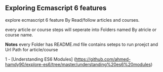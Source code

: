 ## Exploring  Ecmascript 6 features

explore ecmascript 6 feature By Read/follow articles and courses.

every article or course steps will seperate into Folders named By atricle or course name.

**Notes** every Folder has README.md file contains seteps to run proejct and Url Path for article/course

1 - [Understanding ES6 Modules] (https://github.com/ahmed-hamdy90/explore-es6/tree/master/understanding%20es6%20modules)
